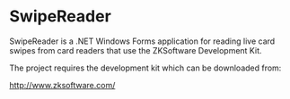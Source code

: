 SwipeReader
===========

SwipeReader is a .NET Windows Forms application for reading live card swipes from card readers that use the ZKSoftware Development Kit.

The project requires the development kit which can be downloaded from:

http://www.zksoftware.com/